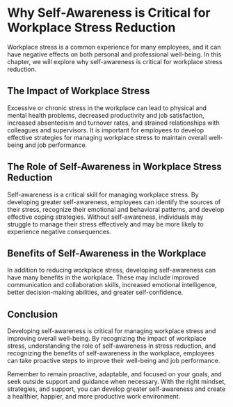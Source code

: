 # Why Self-Awareness is Critical for Workplace Stress Reduction

Workplace stress is a common experience for many employees, and it can have negative effects on both personal and professional well-being. In this chapter, we will explore why self-awareness is critical for workplace stress reduction.

The Impact of Workplace Stress
------------------------------

Excessive or chronic stress in the workplace can lead to physical and mental health problems, decreased productivity and job satisfaction, increased absenteeism and turnover rates, and strained relationships with colleagues and supervisors. It is important for employees to develop effective strategies for managing workplace stress to maintain overall well-being and job performance.

The Role of Self-Awareness in Workplace Stress Reduction
--------------------------------------------------------

Self-awareness is a critical skill for managing workplace stress. By developing greater self-awareness, employees can identify the sources of their stress, recognize their emotional and behavioral patterns, and develop effective coping strategies. Without self-awareness, individuals may struggle to manage their stress effectively and may be more likely to experience negative consequences.

Benefits of Self-Awareness in the Workplace
-------------------------------------------

In addition to reducing workplace stress, developing self-awareness can have many benefits in the workplace. These may include improved communication and collaboration skills, increased emotional intelligence, better decision-making abilities, and greater self-confidence.

Conclusion
----------

Developing self-awareness is critical for managing workplace stress and improving overall well-being. By recognizing the impact of workplace stress, understanding the role of self-awareness in stress reduction, and recognizing the benefits of self-awareness in the workplace, employees can take proactive steps to improve their well-being and job performance.

Remember to remain proactive, adaptable, and focused on your goals, and seek outside support and guidance when necessary. With the right mindset, strategies, and support, you can develop greater self-awareness and create a healthier, happier, and more productive work environment.

